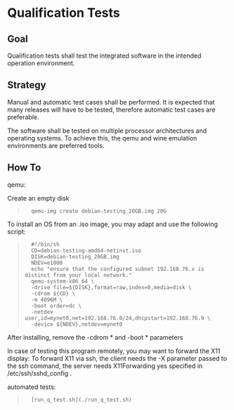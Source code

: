 
Qualification Tests
=============

Goal
-----------

Qualification tests shall test the integrated software in the intended operation environment.

Strategy
-----------

Manual and automatic test cases shall be performed.
It is expected that many releases will have to be tested,
therefore automatic test cases are preferable.

The software shall be tested on multiple processor architectures and operating systems.
To achieve this, the qemu and wine emulation environments are preferred tools.

How To
-----------

qemu:

Create an empty disk

>       qemu-img create debian-testing_20GB.img 20G

To install an OS from an .iso image, you may adapt and use the following script:

>       #!/bin/sh
>       CD=debian-testing-amd64-netinst.iso
>       DISK=debian-testing_20GB.img
>       NDEV=e1000
>       echo "ensure that the configured subnet 192.168.76.x is distinct from your local network."
>       qemu-system-x86_64 \
>       -drive file=${DISK},format=raw,index=0,media=disk \
>       -cdrom ${CD} \
>       -m 4096M \
>       -boot order=dc \
>       -netdev user,id=mynet0,net=192.168.76.0/24,dhcpstart=192.168.76.9 \
>       -device ${NDEV},netdev=mynet0

After installing, remove the -cdrom * and -boot * parameters

In case of testing this program remotely, you may want to forward the X11 display:
To forward X11 via ssh, the client needs the -X parameter passed to the ssh command,
the server needs X11Forwarding yes specified in /etc/ssh/sshd_config .

automated tests:

>       [run_q_test.sh](./run_q_test.sh)
